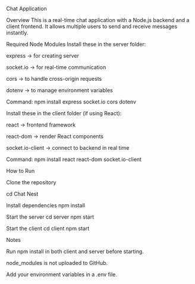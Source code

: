 Chat Application

Overview
This is a real-time chat application with a Node.js backend and a client frontend.
It allows multiple users to send and receive messages instantly.

Required Node Modules
Install these in the server folder:

express → for creating server

socket.io → for real-time communication

cors → to handle cross-origin requests

dotenv → to manage environment variables

Command:
npm install express socket.io cors dotenv

Install these in the client folder (if using React):

react → frontend framework

react-dom → render React components

socket.io-client → connect to backend in real time

Command:
npm install react react-dom socket.io-client

How to Run

Clone the repository


cd Chat Nest

Install dependencies
npm install

Start the server
cd server
npm start

Start the client
cd client
npm start

Notes

Run npm install in both client and server before starting.

node_modules is not uploaded to GitHub.

Add your environment variables in a .env file.




